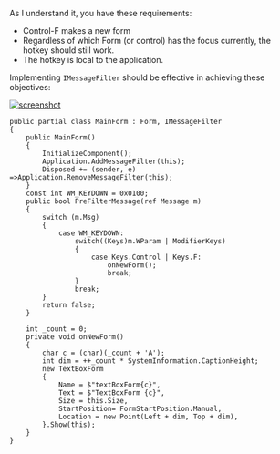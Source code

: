 As I understand it, you have these requirements:
- Control-F makes a new form
- Regardless of which Form (or control) has the focus currently, the hotkey should still work.
- The hotkey is local to the application.

Implementing `IMessageFilter` should be effective in achieving these objectives:

[![screenshot][1]][1]

    public partial class MainForm : Form, IMessageFilter
    {
        public MainForm()
        {
            InitializeComponent();
            Application.AddMessageFilter(this);
            Disposed += (sender, e) =>Application.RemoveMessageFilter(this);
        }
        const int WM_KEYDOWN = 0x0100;
        public bool PreFilterMessage(ref Message m)
        {
            switch (m.Msg)
            {
                case WM_KEYDOWN:
                    switch((Keys)m.WParam | ModifierKeys)
                    {
                        case Keys.Control | Keys.F:
                            onNewForm();
                            break;
                    }
                    break;
            }
            return false;
        }

        int _count = 0;
        private void onNewForm()
        {
            char c = (char)(_count + 'A');
            int dim = ++_count * SystemInformation.CaptionHeight;
            new TextBoxForm
            {
                Name = $"textBoxForm{c}",
                Text = $"TextBoxForm {c}",
                Size = this.Size,
                StartPosition= FormStartPosition.Manual,
                Location = new Point(Left + dim, Top + dim),
            }.Show(this);
        }
    }


  [1]: https://i.stack.imgur.com/FZx8y.png